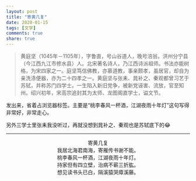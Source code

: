 ```yaml
---
layout: post
title: "寄黄几复"
date: 2020-01-15
tags: [文学]
comments: true
share: true
---
```


> 黄庭坚（1045年－1105年），字鲁直，号山谷道人，晚号涪翁，洪州分宁县（今江西九江市修水县）人。北宋著名诗人，乃江西诗派祖师。书法亦能树格，为宋四家之一。庭坚笃信佛教，亦慕道教，事亲颇孝，虽居官，却自为亲洗涤便器，亦为二十四孝之一。黄庭坚与张耒、晁补之、秦观都曾习艺于苏轼，并称苏门四学士。一生陷入新旧党争，被新党诬害、流放，官至知州。绍兴初年，宋高宗追封其为太师、龙图阁直学士，谥文节。

发出来，省着占浏览器标签。主要是“桃李春风一杯酒，江湖夜雨十年灯”这句写得非常好，非常走心。

另外三学士里张耒我没听过，再就没想到晁补之、秦观也是苏轼底下的😂

---

<span style="text-align:center;display:block;">寄黄几复</span><span style="text-align:center;display:block;">我居北海君南海，寄雁传书谢不能。</span><span style="text-align:center;display:block;">桃李春风一杯酒，江湖夜雨十年灯。</span><span style="text-align:center;display:block;">持家但有四立壁，治病不蕲三折肱。</span><span style="text-align:center;display:block;">想见读书头已白，隔溪猿哭瘴溪藤。</span>
